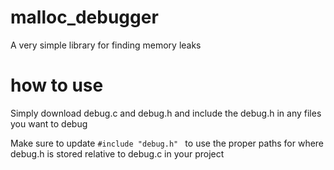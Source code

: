 # malloc_debugger
A very simple library for finding memory leaks

# how to use
Simply download debug.c and debug.h and include the debug.h in any files you want to debug

Make sure to update `#include "debug.h" ` to use the proper paths for where debug.h is stored relative to debug.c in your project
